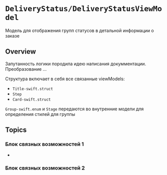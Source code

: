 # ``DeliveryStatus/DeliveryStatusViewModel``

Модель для отображения групп статусов в детальной информации о заказе 

## Overview

Запутанность логики породила идею написания докумментации. 
Преобразование ...

Структура включает в себя все связанные viewModels: 
- ``Title-swift.struct`` 
- ``Step``
- ``Card-swift.struct``


``Group-swift.enum`` и ``Stage`` передаются во внутренние модели для определения стилей для группы

## Topics

### Блок связных возможностей 1

- ````

### Блок связных возможностей 2
